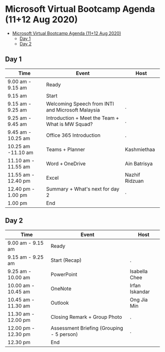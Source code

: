 # Microsoft Virtual Bootcamp Agenda (11+12 Aug 2020)

- [Microsoft Virtual Bootcamp Agenda (11+12 Aug 2020)](#microsoft-virtual-bootcamp-agenda-1112-aug-2020)
  - [Day 1](#day-1)
  - [Day 2](#day-2)

## Day 1
Time | Event | Host
------- | ------- | ------- 
9.00 am - 9.15 am  | Ready | 
9.15 am | Start | 
9.15 am - 9.25 am  | Welcoming Speech from INTI and Microsoft Malaysia | .
9.25 am - 9.45 am  | Introduction + Meet the Team + What is MW Squad? | .
9.45 am - 10.25 am  | Office 365 Introduction | .
10.25 am -11.10 am  | Teams + Planner | Kashmiethaa
11.10 am - 11.55 am  | Word + OneDrive | Ain Batrisya
11.55 am - 12.40 pm  | Excel | Nazhif Ridzuan
12.40 pm - 1.00 pm | Summary + What's next for day 2 | .
1.00 pm | End | 

## Day 2
Time | Event | Host
------- | ------- | -------
9.00 am - 9.15 am  | Ready | 
9.15 am - 9.25 am | Start (Recap) | .
9.25 am - 10.00 am  | PowerPoint | Isabella Chee
10.00 am - 10.45 am  | OneNote | Irfan Iskandar
10.45 am - 11.30 am  | Outlook | Ong Jia Min
11.30 am - 12.00 pm  | Closing Remark + Group Photo | .
12.00 pm - 12.30 pm  | Assessment Briefing (Grouping - 5 person) | .
12.30 pm | End | 

